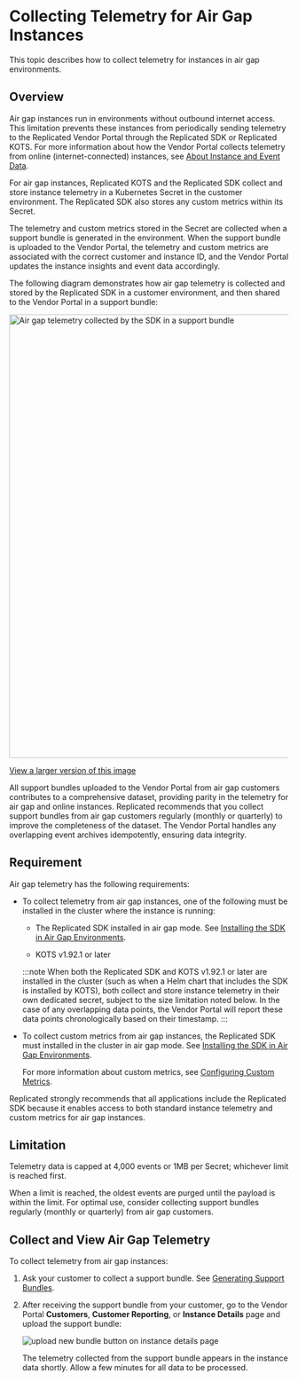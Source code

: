 # Collecting Telemetry for Air Gap Instances

This topic describes how to collect telemetry for instances in air gap environments.

## Overview

Air gap instances run in environments without outbound internet access. This limitation prevents these instances from periodically sending telemetry to the Replicated Vendor Portal through the Replicated SDK or Replicated KOTS. For more information about how the Vendor Portal collects telemetry from online (internet-connected) instances, see [About Instance and Event Data](/vendor/instance-insights-event-data#about-reporting).

For air gap instances, Replicated KOTS and the Replicated SDK collect and store instance telemetry in a Kubernetes Secret in the customer environment. The Replicated SDK also stores any custom metrics within its Secret.

The telemetry and custom metrics stored in the Secret are collected when a support bundle is generated in the environment. When the support bundle is uploaded to the Vendor Portal, the telemetry and custom metrics are associated with the correct customer and instance ID, and the Vendor Portal updates the instance insights and event data accordingly.

The following diagram demonstrates how air gap telemetry is collected and stored by the Replicated SDK in a customer environment, and then shared to the Vendor Portal in a support bundle:

<img alt="Air gap telemetry collected by the SDK in a support bundle" src="/images/airgap-telemetry.png" width="800px"/>

[View a larger version of this image](/images/airgap-telemetry.png)

All support bundles uploaded to the Vendor Portal from air gap customers contributes to a comprehensive dataset, providing parity in the telemetry for air gap and online instances. Replicated recommends that you collect support bundles from air gap customers regularly (monthly or quarterly) to improve the completeness of the dataset. The Vendor Portal handles any overlapping event archives idempotently, ensuring data integrity.

## Requirement

Air gap telemetry has the following requirements:

* To collect telemetry from air gap instances, one of the following must be installed in the cluster where the instance is running:
   
   * The Replicated SDK installed in air gap mode. See [Installing the SDK in Air Gap Environments](/vendor/replicated-sdk-airgap).
   
   * KOTS v1.92.1 or later

   :::note
   When both the Replicated SDK and KOTS v1.92.1 or later are installed in the cluster (such as when a Helm chart that includes the SDK is installed by KOTS), both collect and store instance telemetry in their own dedicated secret, subject to the size limitation noted below. In the case of any overlapping data points, the Vendor Portal will report these data points chronologically based on their timestamp.
   :::

* To collect custom metrics from air gap instances, the Replicated SDK must installed in the cluster in air gap mode. See [Installing the SDK in Air Gap Environments](/vendor/replicated-sdk-airgap).

    For more information about custom metrics, see [Configuring Custom Metrics](https://docs.replicated.com/vendor/custom-metrics).

Replicated strongly recommends that all applications include the Replicated SDK because it enables access to both standard instance telemetry and custom metrics for air gap instances.

## Limitation

Telemetry data is capped at 4,000 events or 1MB per Secret; whichever limit is reached first.

When a limit is reached, the oldest events are purged until the payload is within the limit. For optimal use, consider collecting support bundles regularly (monthly or quarterly) from air gap customers.

## Collect and View Air Gap Telemetry

To collect telemetry from air gap instances:

1. Ask your customer to collect a support bundle. See [Generating Support Bundles](/vendor/support-bundle-generating).

1. After receiving the support bundle from your customer, go to the Vendor Portal **Customers**, **Customer Reporting**, or **Instance Details** page and upload the support bundle:

     ![upload new bundle button on instance details page](/images/airgap-upload-telemetry.png)

     The telemetry collected from the support bundle appears in the instance data shortly. Allow a few minutes for all data to be processed.